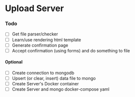 # Upload Server

### Todo
- [ ] Get file parser/checker
- [ ] Learn/use rendering html template
- [ ] Generate confirmation page
- [ ] Accept confirmation (using forms) and do something to file
#### Optional
- [ ] Create connection to mongodb
- [ ] Upsert (or clear, insert) data file to mongo
- [ ] Create Server's Docker container 
- [ ] Create Server and mongo docker-compose yaml
